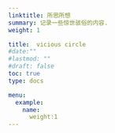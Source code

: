 ```yaml
---
linktitle: 所思所想
summary: 记录一些惊世骇俗的内容.
weight: 1

title:  vicious circle
#date:""
#lastmod: ""
#draft: false
toc: true
type: docs

menu:
  example:
    name:
      weight:1
---
```

